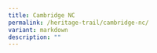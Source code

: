 ```yaml
---
title: Cambridge NC
permalink: /heritage-trail/cambridge-nc/
variant: markdown
description: ""
---
```

